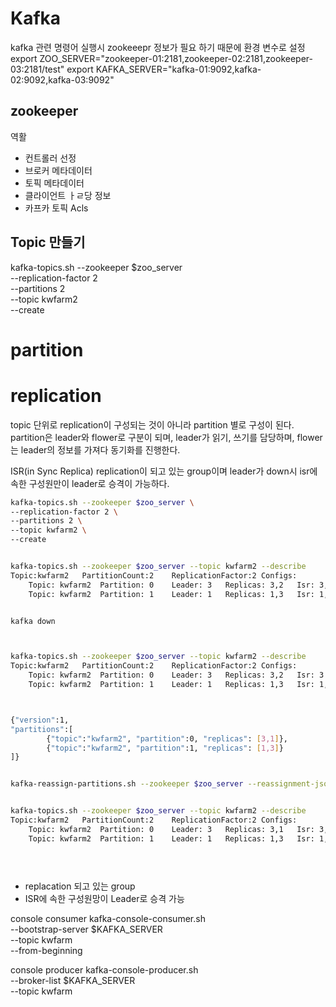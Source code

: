# Kafka
kafka 관련 명령어 실행시 zookeeepr 정보가 필요 하기 때문에 환경 변수로 설정
export ZOO_SERVER="zookeeper-01:2181,zookeeper-02:2181,zookeeper-03:2181/test"
export KAFKA_SERVER="kafka-01:9092,kafka-02:9092,kafka-03:9092"

## zookeeper
역활
- 컨트롤러 선정
- 브로커 메타데이터
- 토픽 메타데이터
- 클라이언트 ㅏㄹ당 정보
- 카프카 토픽 Acls


## Topic 만들기
kafka-topics.sh --zookeeper $zoo_server \
--replication-factor 2 \
--partitions 2 \
--topic kwfarm2 \
--create

# partition


# replication
topic 단위로 replication이 구성되는 것이 아니라 partition 별로 구성이 된다.
partition은 leader와 flower로 구분이 되며, leader가 읽기, 쓰기를 담당하며,
flower는 leader의 정보를 가져다 동기화를 진행한다.

ISR(in Sync Replica)
replication이 되고 있는 group이며 leader가 down시 isr에 속한 구성원만이 leader로 승격이 가능하다.



```bash
kafka-topics.sh --zookeeper $zoo_server \
--replication-factor 2 \
--partitions 2 \
--topic kwfarm2 \
--create


kafka-topics.sh --zookeeper $zoo_server --topic kwfarm2 --describe
Topic:kwfarm2	PartitionCount:2	ReplicationFactor:2	Configs:
	Topic: kwfarm2	Partition: 0	Leader: 3	Replicas: 3,2	Isr: 3,2
	Topic: kwfarm2	Partition: 1	Leader: 1	Replicas: 1,3	Isr: 1,3


kafka down



kafka-topics.sh --zookeeper $zoo_server --topic kwfarm2 --describe
Topic:kwfarm2	PartitionCount:2	ReplicationFactor:2	Configs:
	Topic: kwfarm2	Partition: 0	Leader: 3	Replicas: 3,2	Isr: 3
	Topic: kwfarm2	Partition: 1	Leader: 1	Replicas: 1,3	Isr: 1,3



{"version":1,
"partitions":[
        {"topic":"kwfarm2", "partition":0, "replicas": [3,1]},
        {"topic":"kwfarm2", "partition":1, "replicas": [1,3]}
]}


kafka-reassign-partitions.sh --zookeeper $zoo_server --reassignment-json-file rf.json --execute


kafka-topics.sh --zookeeper $zoo_server --topic kwfarm2 --describe
Topic:kwfarm2	PartitionCount:2	ReplicationFactor:2	Configs:
	Topic: kwfarm2	Partition: 0	Leader: 3	Replicas: 3,1	Isr: 3,1
	Topic: kwfarm2	Partition: 1	Leader: 1	Replicas: 1,3	Isr: 1,3


    

```

- replacation 되고 있는 group
- ISR에 속한 구성원망이 Leader로 승격 가능




console consumer
kafka-console-consumer.sh \
--bootstrap-server $KAFKA_SERVER \
--topic kwfarm \
--from-beginning


console producer
kafka-console-producer.sh \
--broker-list $KAFKA_SERVER \
--topic kwfarm